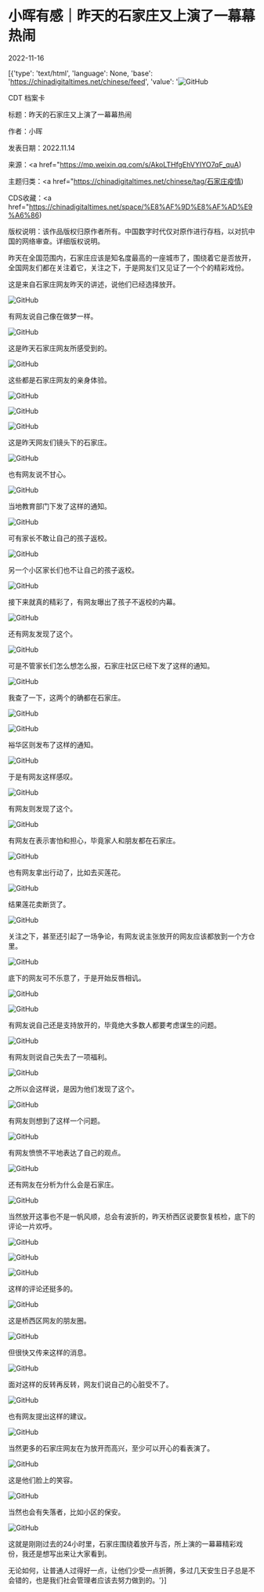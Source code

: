 # 小晖有感｜昨天的石家庄又上演了一幕幕热闹

2022-11-16

[{'type': 'text/html', 'language': None, 'base': 'https://chinadigitaltimes.net/chinese/feed', 'value': '![GitHub](https://chinadigitaltimes.net/chinese/files/2022/11/e27a94bc-768x366.png)

CDT 档案卡

标题：昨天的石家庄又上演了一幕幕热闹

作者：小晖

发表日期：2022.11.14

来源：<a href="https://mp.weixin.qq.com/s/AkoLTHfgEhVYIYO7qF_quA)

主题归类：<a href="https://chinadigitaltimes.net/chinese/tag/石家庄疫情)

CDS收藏：<a href="https://chinadigitaltimes.net/space/%E8%AF%9D%E8%AF%AD%E9%A6%86)

版权说明：该作品版权归原作者所有。中国数字时代仅对原作进行存档，以对抗中国的网络审查。详细版权说明。





昨天在全国范围内，石家庄应该是知名度最高的一座城市了，围绕着它是否放开，全国网友们都在关注着它，关注之下，于是网友们又见证了一个个的精彩戏份。

这是来自石家庄网友昨天的讲述，说他们已经选择放开。

![GitHub](https://chinadigitaltimes.net/chinese/files/2022/11/post-689784-637458eaef9cb.png)

有网友说自己像在做梦一样。

![GitHub](https://chinadigitaltimes.net/chinese/files/2022/11/post-689784-637458eb0930b.png)

这是昨天石家庄网友所感受到的。

![GitHub](https://chinadigitaltimes.net/chinese/files/2022/11/post-689784-637458eb19cd3.png)

这些都是石家庄网友的亲身体验。

![GitHub](https://chinadigitaltimes.net/chinese/files/2022/11/post-689784-637458eb236fb.png)

![GitHub](https://chinadigitaltimes.net/chinese/files/2022/11/post-689784-637458eb2c14d.png)

![GitHub](https://chinadigitaltimes.net/chinese/files/2022/11/post-689784-637458eb33d4b.png)

这是昨天网友们镜头下的石家庄。

![GitHub](https://chinadigitaltimes.net/chinese/files/2022/11/post-689784-637458eb465ba.png)

也有网友说不甘心。

![GitHub](https://chinadigitaltimes.net/chinese/files/2022/11/post-689784-637458eb50fdb.png)

当地教育部门下发了这样的通知。

![GitHub](https://chinadigitaltimes.net/chinese/files/2022/11/post-689784-637458eb6090f.png)

可有家长不敢让自己的孩子返校。

![GitHub](https://chinadigitaltimes.net/chinese/files/2022/11/post-689784-637458eb72f96.png)

另一个小区家长们也不让自己的孩子返校。

![GitHub](https://chinadigitaltimes.net/chinese/files/2022/11/post-689784-637458eb88b50.png)

接下来就真的精彩了，有网友曝出了孩子不返校的内幕。

![GitHub](https://chinadigitaltimes.net/chinese/files/2022/11/post-689784-637458eb95b8b.png)

还有网友发现了这个。

![GitHub](https://chinadigitaltimes.net/chinese/files/2022/11/post-689784-637458eba3fdb.png)

可是不管家长们怎么想怎么报，石家庄社区已经下发了这样的通知。

![GitHub](https://chinadigitaltimes.net/chinese/files/2022/11/post-689784-637458ebb3049.png)

我查了一下，这两个的确都在石家庄。

![GitHub](https://chinadigitaltimes.net/chinese/files/2022/11/post-689784-637458ebc122c.png)

![GitHub](https://chinadigitaltimes.net/chinese/files/2022/11/post-689784-637458ebcb13f.png)

裕华区则发布了这样的通知。

![GitHub](https://chinadigitaltimes.net/chinese/files/2022/11/post-689784-637458ebd892c.png)

于是有网友这样感叹。

![GitHub](https://chinadigitaltimes.net/chinese/files/2022/11/post-689784-637458ebe8879.png)

有网友则发现了这个。

![GitHub](https://chinadigitaltimes.net/chinese/files/2022/11/post-689784-637458ec060dd.png)

有网友在表示害怕和担心，毕竟家人和朋友都在石家庄。

![GitHub](https://chinadigitaltimes.net/chinese/files/2022/11/post-689784-637458ec138cb.png)

也有网友拿出行动了，比如去买莲花。

![GitHub](https://chinadigitaltimes.net/chinese/files/2022/11/post-689784-637458ec2415d.png)

结果莲花卖断货了。

![GitHub](https://chinadigitaltimes.net/chinese/files/2022/11/post-689784-637458ec33305.png)

关注之下，甚至还引起了一场争论，有网友说主张放开的网友应该都放到一个方仓里。

![GitHub](https://chinadigitaltimes.net/chinese/files/2022/11/post-689784-637458ec43114.png)

底下的网友可不乐意了，于是开始反唇相讥。

![GitHub](https://chinadigitaltimes.net/chinese/files/2022/11/post-689784-637458ec51714.png)

![GitHub](https://chinadigitaltimes.net/chinese/files/2022/11/post-689784-637458ec5fcdb.png)

有网友说自己还是支持放开的，毕竟绝大多数人都要考虑谋生的问题。

![GitHub](https://chinadigitaltimes.net/chinese/files/2022/11/post-689784-637458ec6b908.png)

有网友则说自己失去了一项福利。

![GitHub](https://chinadigitaltimes.net/chinese/files/2022/11/post-689784-637458ec80c97.png)

之所以会这样说，是因为他们发现了这个。

![GitHub](https://chinadigitaltimes.net/chinese/files/2022/11/post-689784-637458ec91043.png)

有网友则想到了这样一个问题。

![GitHub](https://chinadigitaltimes.net/chinese/files/2022/11/post-689784-637458ec9d0a4.png)

有网友愤愤不平地表达了自己的观点。

![GitHub](https://chinadigitaltimes.net/chinese/files/2022/11/post-689784-637458eca681f.png)

还有网友在分析为什么会是石家庄。

![GitHub](https://chinadigitaltimes.net/chinese/files/2022/11/post-689784-637458ecb8ab7.png)

当然放开这事也不是一帆风顺，总会有波折的，昨天桥西区说要恢复核检，底下的评论一片欢呼。

![GitHub](https://chinadigitaltimes.net/chinese/files/2022/11/post-689784-637458ecc53d9.png)

![GitHub](https://chinadigitaltimes.net/chinese/files/2022/11/post-689784-637458eccf985.png)

![GitHub](https://chinadigitaltimes.net/chinese/files/2022/11/post-689784-637458ecdbe0e.png)

这样的评论还挺多的。

![GitHub](https://chinadigitaltimes.net/chinese/files/2022/11/post-689784-637458ece9ad0.png)

这是桥西区网友的朋友圈。

![GitHub](https://chinadigitaltimes.net/chinese/files/2022/11/post-689784-637458ed08173.png)

但很快又传来这样的消息。

![GitHub](https://chinadigitaltimes.net/chinese/files/2022/11/post-689784-637458ed1126f.png)

面对这样的反转再反转，网友们说自己的心脏受不了。

![GitHub](https://chinadigitaltimes.net/chinese/files/2022/11/post-689784-637458ed1b316.png)

也有网友提出这样的建议。

![GitHub](https://chinadigitaltimes.net/chinese/files/2022/11/post-689784-637458ed28b94.png)

当然更多的石家庄网友在为放开而高兴，至少可以开心的看表演了。

![GitHub](https://chinadigitaltimes.net/chinese/files/2022/11/post-689784-637458ed397dc.png)

这是他们脸上的笑容。

![GitHub](https://chinadigitaltimes.net/chinese/files/2022/11/post-689784-637458ed58e0c.png)

当然也会有失落者，比如小区的保安。

![GitHub](https://chinadigitaltimes.net/chinese/files/2022/11/post-689784-637458ed63579.png)

这就是刚刚过去的24小时里，石家庄围绕着放开与否，所上演的一幕幕精彩戏份，我还是想写出来让大家看到。

无论如何，让普通人过得好一点，让他们少受一点折腾，多过几天安生日子总是不会错的，也是我们社会管理者应该去努力做到的。'}]